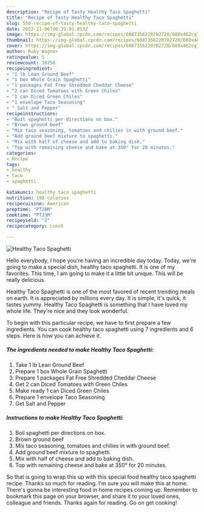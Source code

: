 ```yaml
---
description: "Recipe of Tasty Healthy Taco Spaghetti"
title: "Recipe of Tasty Healthy Taco Spaghetti"
slug: 550-recipe-of-tasty-healthy-taco-spaghetti
date: 2022-11-06T06:35:01.013Z
image: https://img-global.cpcdn.com/recipes/6087356220702720/680x482cq70/healthy-taco-spaghetti-recipe-main-photo.jpg
thumbnail: https://img-global.cpcdn.com/recipes/6087356220702720/680x482cq70/healthy-taco-spaghetti-recipe-main-photo.jpg
cover: https://img-global.cpcdn.com/recipes/6087356220702720/680x482cq70/healthy-taco-spaghetti-recipe-main-photo.jpg
author: Ruby Wagner
ratingvalue: 5
reviewcount: 38256
recipeingredient:
- "1 lb Lean Ground Beef"
- "1 box Whole Grain Spaghetti"
- "1 packages Fat Free Shredded Cheddar Cheese"
- "2 can Diced Tomatoes with Green Chiles"
- "1 can Diced Green Chiles"
- "1 envelope Taco Seasoning"
- " Salt and Pepper"
recipeinstructions:
- "Boil spaghetti per directions on box."
- "Brown ground beef"
- "Mix taco seasoning, tomatoes and chilies in with ground beef."
- "Add ground beef mixture to spaghetti."
- "Mix with half of cheese and add to baking dish."
- "Top with remaining cheese and bake at 350° for 20 minutes."
categories:
- Recipe
tags:
- healthy
- taco
- spaghetti

katakunci: healthy taco spaghetti 
nutrition: 198 calories
recipecuisine: American
preptime: "PT20M"
cooktime: "PT33M"
recipeyield: "2"
recipecategory: Lunch

---
```



![Healthy Taco Spaghetti](https://img-global.cpcdn.com/recipes/6087356220702720/680x482cq70/healthy-taco-spaghetti-recipe-main-photo.jpg)

Hello everybody, I hope you're having an incredible day today. Today, we're going to make a special dish, healthy taco spaghetti. It is one of my favorites. This time, I am going to make it a little bit unique. This will be really delicious.



Healthy Taco Spaghetti is one of the most favored of recent trending meals on earth. It is appreciated by millions every day. It is simple, it's quick, it tastes yummy. Healthy Taco Spaghetti is something that I have loved my whole life. They're nice and they look wonderful.


To begin with this particular recipe, we have to first prepare a few ingredients. You can cook healthy taco spaghetti using 7 ingredients and 6 steps. Here is how you can achieve it.

<!--inarticleads1-->

##### The ingredients needed to make Healthy Taco Spaghetti:

1. Take 1 lb Lean Ground Beef
1. Prepare 1 box Whole Grain Spaghetti
1. Prepare 1 packages Fat Free Shredded Cheddar Cheese
1. Get 2 can Diced Tomatoes with Green Chiles
1. Make ready 1 can Diced Green Chiles
1. Prepare 1 envelope Taco Seasoning
1. Get  Salt and Pepper




<!--inarticleads2-->

##### Instructions to make Healthy Taco Spaghetti:

1. Boil spaghetti per directions on box.
1. Brown ground beef
1. Mix taco seasoning, tomatoes and chilies in with ground beef.
1. Add ground beef mixture to spaghetti.
1. Mix with half of cheese and add to baking dish.
1. Top with remaining cheese and bake at 350° for 20 minutes.




So that is going to wrap this up with this special food healthy taco spaghetti recipe. Thanks so much for reading. I'm sure you will make this at home. There's gonna be interesting food in home recipes coming up. Remember to bookmark this page on your browser, and share it to your loved ones, colleague and friends. Thanks again for reading. Go on get cooking!
